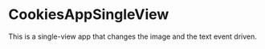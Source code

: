 # CookiesAppSingleView
This is a single-view app that changes the image and the text event driven. 

